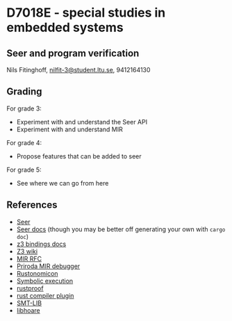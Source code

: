 # D7018E - special studies in embedded systems
## Seer and program verification
Nils Fitinghoff, nilfit-3@student.ltu.se, 9412164130

## Grading
For grade 3:

* Experiment with and understand the Seer API
* Experiment with and understand MIR

For grade 4:

* Propose features that can be added to seer

For grade 5:

* See where we can go from here

## References

* [Seer](https://github.com/dwrensha/seer)
* [Seer docs](https://docs.rs/crate/seer/0.0.3) (though you may be better off generating your own with `cargo doc`)
* [z3 bindings docs](https://docs.rs/seer-z3/0.1.0/seer_z3/)
* [Z3 wiki](https://github.com/Z3Prover/z3/wiki#background)
* [MIR RFC](https://github.com/rust-lang/rfcs/blob/master/text/1211-mir.md)
* [Priroda MIR debugger](https://github.com/oli-obk/priroda)
* [Rustonomicon](https://doc.rust-lang.org/nomicon/)
* [Symbolic execution](https://en.wikipedia.org/wiki/Symbolic_execution)
* [rustproof](https://github.com/Rust-Proof/rustproof)
* [rust compiler plugin](https://manishearth.github.io/rust-internals-docs/rustc_plugin/index.html)
* [SMT-LIB](https://smtlib.github.io/jSMTLIB/SMTLIBTutorial.pdf)
* [libhoare](https://github.com/nrc/libhoare)
